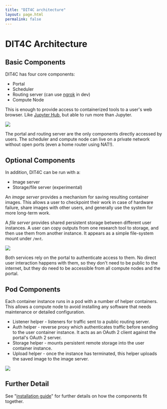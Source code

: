```yaml
---
title: "DIT4C architecture"
layout: page.html
permalink: false
---
```


# DIT4C Architecture

## Basic Components

DIT4C has four core components:
 * Portal
 * Scheduler
 * Routing server (can use [ngrok](https://ngrok.com/) in dev)
 * Compute Node

This is enough to provide access to containerized tools to a user's web browser. Like [Jupyter Hub](https://github.com/jupyterhub/jupyterhub), but able to run more than Jupyter.

![](images/diagrams/high-level-arch-basic.dot.svg)

The portal and routing server are the only components directly accessed by users. The scheduler and compute node can live on a private network without open ports (even a home router using NAT!).

## Optional Components

In addition, DIT4C can be run with a:
 * Image server
 * Storage/file server (experimental)

An _image server_ provides a mechanism for saving resulting container images. This allows a user to checkpoint their work in case of hardware failure, share images with other users, and generally use the system for more long-term work.

A _file server_ provides shared persistent storage between different user instances. A user can copy outputs from one research tool to storage, and then use them from another instance. It appears as a simple file-system mount under `/mnt`.

![](images/diagrams/high-level-arch-extra.dot.svg)

Both services rely on the portal to authenticate access to them. No direct user interaction happens with them, so they don't need to be public to the internet, but they do need to be accessible from all compute nodes and the portal.

## Pod Components

Each container instance runs in a pod with a number of helper containers. This allows a compute node to avoid installing any software that needs maintenance or detailed configuration.

* Listener helper - listeners for traffic sent to a public routing server.
* Auth helper - reverse proxy which authenticates traffic before sending to the user container instance. It acts as an OAuth 2 client against the portal's OAuth 2 server.
* Storage helper - mounts persistent remote storage into the user container instance.
* Upload helper - once the instance has terminated, this helper uploads the saved image to the image server.

![](images/diagrams/pod-components.dot.svg)

## Further Detail

See "[installation guide](./running.html)" for further details on how the components fit together.
